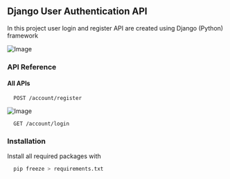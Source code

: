 
## Django User Authentication API

In this project user login and register API are created using Django (Python) framework

![ Image ](Django-Auth/DjangoAuth/templates/django.jpg)


### API Reference

#### All APIs

```http
  POST /account/register
```

![ Image ](Django-Auth/DjangoAuth/templates/)

```http
  GET /account/login
```



### Installation

Install all required packages with 

```bash
  pip freeze > requirements.txt
```
    